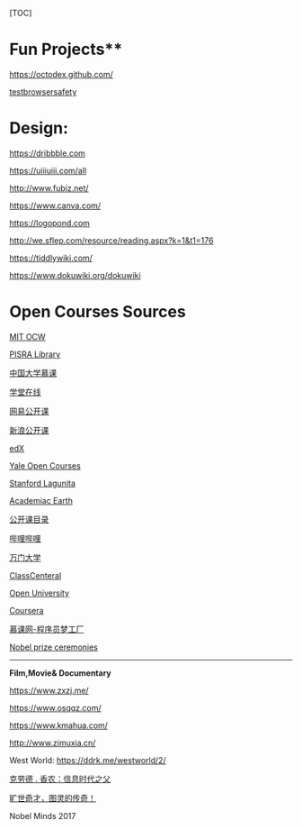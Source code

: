 [TOC]
# Fun Projects**

 https://octodex.github.com/

[testbrowsersafety](https://panopticlick.eff.org/)

# **Design:**

https://dribbble.com

https://uiiiuiii.com/all

http://www.fubiz.net/

https://www.canva.com/

https://logopond.com

http://we.sflep.com/resource/reading.aspx?k=1&t1=176

https://tiddlywiki.com/

https://www.dokuwiki.org/dokuwiki

# Open Courses Sources

[MIT OCW](https://ocw.mit.edu/index.htm)

[PISRA Library](http://pirsa.org/search)

[中国大学慕课](https://www.icourse163.org)

[学堂在线](https://next.xuetangx.com/)

[网易公开课](https://open.163.com/)

[新浪公开课](http://open.sina.com.cn/)

[edX](https://www.edx.org/)

[Yale Open Courses](https://oyc.yale.edu/courses)

[Stanford Lagunita](https://lagunita.stanford.edu/)

[Academiac Earth](https://academicearth.org/)

[公开课目录](http://v.qq.com/zt2011/open/index.htm)

[哔哩哔哩](https://www.bilibili.com/)

[万门大学](https://www.wanmen.org/)

[ClassCenteral](https://www.classcentral.com/)

[Open University](https://www.open.edu/openlearn/)

[Coursera](https://www.coursera.org/courses)

[慕课网-程序员梦工厂](https://www.imooc.com/)

[Nobel prize ceremonies](https://www.nobelprize.org/nobel-prize-award-ceremonies/)

------

**Film,Movie& Documentary**

https://www.zxzj.me/

https://www.osqqz.com/

https://www.kmahua.com/

http://www.zimuxia.cn/

West World: https://ddrk.me/westworld/2/

 [克劳德 . 香农：信息时代之父](https://v.youku.com/v_show/id_XMTUyMzY0MDgzNg==.html?spm=a2h0k.11417342.soresults.dtitle)

 [旷世奇才，图灵的传奇！](https://www.bilibili.com/video/BV1tx411V7yQ/)

Nobel Minds 2017